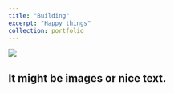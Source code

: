 ```yaml
---
title: "Building"
excerpt: "Happy things"
collection: portfolio
---
```


<img src='/images/500x300.png'>

It might be images or nice text.
---


